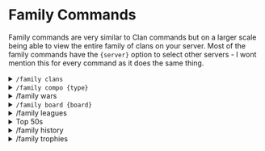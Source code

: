 # Family Commands

Family commands are very similar to Clan commands but on a larger scale being able to view the entire family of clans on your server. Most of the family commands have the `{server}` option to select other servers - I wont mention this for every command as it does the same thing.

<details>

<summary><code>/family clans</code></summary>

This will show a general members count for all clans as well as the league in the server. `{server}` can be used to check other servers you are in

![](<../.gitbook/assets/Screenshot 2023-09-12 at 13.12.00.png>)

</details>

<details>

<summary><code>/family compo {type}</code></summary>

Will show TH break down within a family. Hitrate also gives a breakdown of the percentage of attacks that score 0, 1, 2 and 3 stars against their own townhall level. Below shows the different `{types}`.

* Totals\
  ![](<../.gitbook/assets/Screenshot 2023-09-12 at 21.29.06.png>)
* Hitrate\
  ![](<../.gitbook/assets/Screenshot 2023-09-12 at 21.28.34.png>)

</details>

<details>

<summary>/family wars</summary>

Will display all current and ongoing wars with a brief overview

![](<../.gitbook/assets/Screenshot 2023-09-12 at 21.32.30.png>)

</details>

<details>

<summary><code>/family board {board}</code></summary>

Clan boards are a great way to overview family members in a variety of ways, these can be refreshed with the refresh button. Each board `{board}` is shown below

* Activity\
  ![](../.gitbook/assets/peak\_dynasty\_activitydonation\_board.png)
* Legends\
  ![](../.gitbook/assets/peak\_dynasty\_legend\_board.png)
* Trophy\
  ![](../.gitbook/assets/peak\_dynasty\_trophy\_board.png)

</details>

<details>

<summary>/family leagues</summary>

This can show you what league every clan is in, you can toggle between CWL leagues and clan capital using buttons\
![](<../.gitbook/assets/Screenshot 2023-09-12 at 22.00.52.png>)![](<../.gitbook/assets/Screenshot 2023-09-12 at 22.01.04.png>)

</details>

<details>

<summary>Top 50s</summary>

There are a couple different options that you are able to view the top 50 members in the entire family for which can be helpful for friendly competition.

* family donations
* family capital
* family progress
* family clan games

</details>

<details>

<summary>/family history</summary>



</details>

<details>

<summary>/family trophies</summary>



</details>
